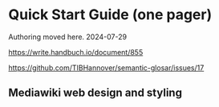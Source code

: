 # Quick Start Guide (one pager)

Authoring moved here. 2024-07-29

https://write.handbuch.io/document/855

https://github.com/TIBHannover/semantic-glosar/issues/17

## Mediawiki web design and styling 







